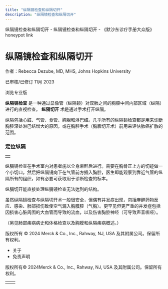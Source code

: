 ```yaml
---
title: "纵隔镜检查和纵隔切开"
description: "纵隔镜检查和纵隔切开"
---
```


﻿纵隔镜检查和纵隔切开 \- 纵隔镜检查和纵隔切开 \- 《默沙东诊疗手册大众版》 honeypot link

# 纵隔镜检查和纵隔切开

作者：Rebecca Dezube, MD, MHS, Johns Hopkins University

已审核/已修订 11月 2023

浏览专业版

**纵隔镜检查** 是一种通过显像管（纵隔镜）对双肺之间的胸腔中间内部区域（纵隔）进行的直视检查。 **纵隔切开** 术是通过手术打开纵隔。

纵隔包括心脏、气管、食管、胸腺和淋巴结。几乎所有的纵隔镜检查都是用来诊断胸腔深处淋巴结增大的原因，或在胸腔手术（胸廓切开术）前用来评估肺癌扩散的范围。

### 定位纵隔

|     |
| --- |
|  |

纵膈镜检查在手术室内对患者施以全身麻醉后进行。需要在胸骨正上方的切迹做一个小切口。然后把纵隔镜向下在气管前方插入胸腔，医生即能观察到靠近气管的纵隔所有的组织，如有必要可获取用于诊断检查的标本。

纵膈切开能直接处理纵膈镜检查无法达到的结构。

虽然纵隔镜检查与纵隔切开术一般很安全，但偶有并发症出现，包括麻醉药物反应、感染、肺部损伤致使空气漏入胸膜腔（气胸）。更罕见但更严重的并发症包括因损害心脏周围的大血管而导致的流血，以及伤害胸腔神经（可导致声音嘶哑）。

（另见肺部疾病病史和体格检查以及胸膜和纵隔疾病概述。）



版权所有 © 2024
Merck & Co., Inc., Rahway, NJ, USA 及其附属公司。保留所有权利。

- 关于
- 免责声明

版权所有© 2024Merck & Co., Inc., Rahway, NJ, USA 及其附属公司。保留所有权利。

|     |     |
| --- | --- |
|  |  |